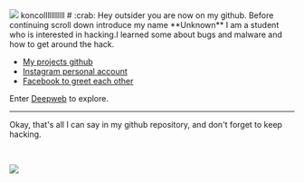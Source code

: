<img id="flux10n" src="https://github-stats-alpha.vercel.app/api/?username=flux10n&cc=000&tc=0000ff&ic=0000ff&bc=0000ff"/>
koncolllllllllll
# :crab:
Hey outsider you are now on my github. Before continuing scroll down introduce my name **Unknown** I am a student who is interested in hacking.I learned some about bugs and malware and how to get around the hack.

* [My projects github](?)
* [Instagram personal account](?)
* [Facebook to greet each other](?)

Enter [Deepweb](https://github.com/login) to explore.

----

Okay, that's all I can say in my github repository, and don't forget to keep hacking.

<br>

![](https://komarev.com/ghpvc/?username=flux10n)
